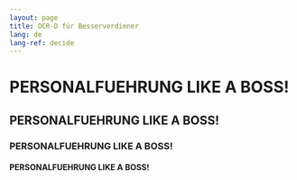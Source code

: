 ```yaml
---
layout: page
title: OCR-D für Besserverdiener
lang: de
lang-ref: decide
---
```


# PERSONALFUEHRUNG LIKE A BOSS!
## PERSONALFUEHRUNG LIKE A BOSS!
### PERSONALFUEHRUNG LIKE A BOSS!
#### PERSONALFUEHRUNG LIKE A BOSS!


